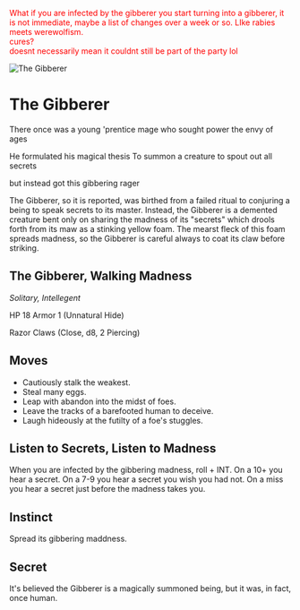 <p style="color:red;">
What if you are infected by the gibberer you start turning into a gibberer, it is not immediate, maybe a list of changes over a week or so. LIke rabies meets werewolfism. <br> cures?
<br> doesnt necessarily mean it couldnt still be part of the party lol </p>

![The Gibberer](/images/gibberer.jpg?raw=true)

# The Gibberer



There once was a young 'prentice mage
who sought power the envy of ages

He formulated his magical thesis
To summon a creature to spout out all secrets

but instead got this gibbering rager


The Gibberer, so it is reported, was birthed from a failed ritual to conjuring a being to speak secrets to its master. Instead, the Gibberer is a demented creature bent only on sharing the madness of its "secrets" which drools forth from its maw as a stinking yellow foam. The mearst fleck of this foam spreads madness, so the Gibberer is careful always to coat its claw before striking. 

## The Gibberer, Walking Madness

*Solitary, Intellegent*

HP 18
Armor 1 (Unnatural Hide)

Razor Claws (Close, d8, 2 Piercing) 

## Moves

- Cautiously stalk the weakest. 
- Steal many eggs.
- Leap with abandon into the midst of foes. 
- Leave the tracks of a barefooted human to deceive.
- Laugh hideously at the futilty of a foe's stuggles. 

## Listen to Secrets, Listen to Madness

When you are infected by the gibbering madness, roll + INT. 
On a 10+ you hear a secret.
On a 7-9 you hear a secret you wish you had not.
On a miss you hear a secret just before the madness takes you.


## Instinct

Spread its gibbering maddness. 

## Secret

It's believed the Gibberer is a magically summoned being, but it was, in fact, once human.
